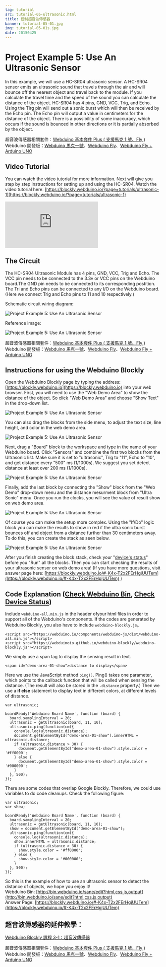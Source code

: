 ```yaml
---
tag: tutorial
src: tutorial-05-ultrasonic.html
title: 控制超音波傳感器
banner: tutorial-05-01.jpg
img: tutorial-05-01s.jpg
date: 20150425
---
```


<!-- @@master  = ../../_layout.html-->

<!-- @@block  =  meta-->

<title>Project Example 5: Use An Ultrasonic Sensor :::: Webduino = Web × Arduino</title>

<meta name="description" content="In this example, we will use a HC-SR04 ultrasonic sensor. A HC-SR04 sensor emits an ultrasonic sound that travels through the air and  will bounce off the nearest object and travel back to the module. If you calculate the travel time and the speed of the sound you can calculate the distance of the object. HC-SR04 has 4 pins, GND, VCC, Trig, and Echo. Using the Tirg pin will send out a sonic burst which will then be received by the Echo pin. The Echo pin will output a value in centimeters for the distance of the object.">

<meta itemprop="description" content="In this example, we will use a HC-SR04 ultrasonic sensor. A HC-SR04 sensor emits an ultrasonic sound that travels through the air and  will bounce off the nearest object and travel back to the module. If you calculate the travel time and the speed of the sound you can calculate the distance of the object. HC-SR04 has 4 pins, GND, VCC, Trig, and Echo. Using the Tirg pin will send out a sonic burst which will then be received by the Echo pin. The Echo pin will output a value in centimeters for the distance of the object.">

<meta property="og:description" content="In this example, we will use a HC-SR04 ultrasonic sensor. A HC-SR04 sensor emits an ultrasonic sound that travels through the air and  will bounce off the nearest object and travel back to the module. If you calculate the travel time and the speed of the sound you can calculate the distance of the object. HC-SR04 has 4 pins, GND, VCC, Trig, and Echo. Using the Tirg pin will send out a sonic burst which will then be received by the Echo pin. The Echo pin will output a value in centimeters for the distance of the object.">

<meta property="og:title" content="Project Example 5: Use An Ultrasonic Sensor" >

<meta property="og:url" content="https://webduino.io/tutorials/tutorial-05-ultrasonic.html">

<meta property="og:image" content="https://webduino.io/img/tutorials/tutorial-05-01s.jpg">

<meta itemprop="image" content="https://webduino.io/img/tutorials/tutorial-05-01s.jpg">

<include src="../_include-tutorials.html"></include>

<!-- @@close-->

<!-- @@block  =  preAndNext-->

<include src="../_include-tutorials-content.html"></include>

<!-- @@close-->



<!-- @@block  =  tutorials-->
# Project Example 5: Use An Ultrasonic Sensor

In this example, we will use a HC-SR04 ultrasonic sensor. A HC-SR04 sensor emits an ultrasonic sound that travels through the air and  will bounce off the nearest object and travel back to the module. If you calculate the travel time and the speed of the sound you can calculate the distance of the object. HC-SR04 has 4 pins, GND, VCC, Trig, and Echo. Using the Tirg pin will send out a sonic burst which will then be received by the Echo pin. The Echo pin will output a value in centimeters for the distance of the object. There is a possibility of some inaccuracy, which occurs if the  sound is bounced in other directions or it is partially absorbed by the object. 

<div class="buy-this">
	<span>超音波傳感器相關套件：<a href="https://webduino.io/buy/webduino-package-plus.html" target="_blank">Webduino 基本套件 Plus ( 支援馬克 1 號、Fly )</a></span>
	<span>Webduino 開發板：<a href="https://webduino.io/buy/component-webduino-v1.html" target="_blank">Webduino 馬克一號</a>、<a href="https://webduino.io/buy/component-webduino-fly.html" target="_blank">Webduino Fly</a>、<a href="https://webduino.io/buy/component-webduino-uno-fly.html" target="_blank">Webduino Fly + Arduino UNO</a></span>
</div>

## Video Tutorial

You can watch the video tutorial for more information. Next will give you step by step instructions for setting up and using the HC-SR04.
Watch the video tutorial here: [https://blockly.webduino.io/?page=tutorials/ultrasonic-1](https://blockly.webduino.io/?page=tutorials/ultrasonic-1)  

<iframe class="youtube" src="https://www.youtube.com/embed/e6gbwMUzSZ8" frameborder="0" allowfullscreen></iframe>

## The Circuit 

The HC-SR04 Ultrasonic Module has 4 pins, GND, VCC, Trig and Echo. The VCC pin needs to be connected to the 3.3v or VCC pins on the Webduino board.The GND pin needs to be connected to its corresponding postition. The Tri and Echo pins can be connected to any I/O on the Webduino board. (Here we connect Trig and Echo pins to 11 and 10 respectively.)

Schematic circuit wiring diagram:

![Project Example 5: Use An Ultrasonic Sensor](../../img/tutorials/tutorial-05-02.jpg)

Reference image:

![Project Example 5: Use An Ultrasonic Sensor](../../img/tutorials/tutorial-05-03.jpg)

<div class="buy-this">
	<span>超音波傳感器相關套件：<a href="https://webduino.io/buy/webduino-package-plus.html" target="_blank">Webduino 基本套件 Plus ( 支援馬克 1 號、Fly )</a></span>
	<span>Webduino 開發板：<a href="https://webduino.io/buy/component-webduino-v1.html" target="_blank">Webduino 馬克一號</a>、<a href="https://webduino.io/buy/component-webduino-fly.html" target="_blank">Webduino Fly</a>、<a href="https://webduino.io/buy/component-webduino-uno-fly.html" target="_blank">Webduino Fly + Arduino UNO</a></span>
</div>

## Instructions for using the Webduino Blockly

Open the Webduino Blockly page by typing the address: [https://blockly.webduino.io](https://blockly.webduino.io) into your web browser. First, you will need to use the "Web Demo Area" to show the distance of the object. So click "Web Demo Area" and choose "Show Text" in the drop-down list.

![Project Example 5: Use An Ultrasonic Sensor](../../img/tutorials/tutorial-05-04.jpg)

You can also drag the blocks from the side menu, to adjust the text size, line height, and color in the web demo area.

![Project Example 5: Use An Ultrasonic Sensor](../../img/tutorials/tutorial-05-05.jpg)

Next, drag a "Board" block to the workspace and type in the name of your Webduino board. Click "Sensors" and combine the first two blocks from the Ultrasonic list. Make sure it is set to "ultrasonic", Trig to "11", Echo to "10", and get distance every "500" ms (1/1000s). We suggest you set detect distance at least over 200 ms (1/1000s).

![Project Example 5: Use An Ultrasonic Sensor](../../img/tutorials/tutorial-05-06.jpg)

Finally, add the last block by connecting the "Show" block from the "Web Demo" drop-down menu and the distance mesurment block from "Ultra Sonic" menu. Once you run the clocks, you will see the value of result show on web demo area.

![Project Example 5: Use An Ultrasonic Sensor](../../img/tutorials/tutorial-05-07.jpg)

Of course you can make the setup more complex. Using the "If/Do" logic block you can make the results to show in red if the ultra sonic burst bounces off and object from a distance further than 30 centimeters away. To do this, you can create the stack as seen below.

![Project Example 5: Use An Ultrasonic Sensor](../../img/tutorials/tutorial-05-08.jpg)

After you finish creating the block stack, check your "[device's status](https://webduino.io/device.html)" before you "Run" all the blocks. Then you can start checking the results of your ultrasonic sensor on web demo area!
(If you have more questions, visit answer page here: [https://blockly.webduino.io/#-K4x-T2x2FErHgjUUTem](https://blockly.webduino.io/#-K4x-T2x2FErHgjUUTem) )


## Code Explanation ([Check Webduino Bin](http://bin.webduino.io/sane/edit?html,css,js,output), [Check Device Status](https://webduino.io/device.html))

Include `webduino-all.min.js` in the header ofyour html files in order to support all of the Webduino's components. If the codes are generated by Webduino Blockly, you also have to include `webduino-blockly.js`。

	<script src="https://webduino.io/components/webduino-js/dist/webduino-all.min.js"></script>
	<script src="https://webduinoio.github.io/webduino-blockly/webduino-blockly.js"></script>

We simply use a span tag to display the sensing result in text.

	<span id="demo-area-01-show">distance to display</span>

Here we use the JavaScript method `ping()`. Ping() takes one parameter, which points to the callback function that will be called when sensing the distance. (The result will also be stored in the `.distance` property.) Then we use a **if else** statement to display text in different colors, at different levels of distance.

	var ultrasonic;

	boardReady('Webduino Board Name', function (board) {
	  board.samplingInterval = 20;
	  ultrasonic = getUltrasonic(board, 11, 10);
	  ultrasonic.ping(function(cm){
	    console.log(ultrasonic.distance);
	    document.getElementById("demo-area-01-show").innerHTML = ultrasonic.distance;
	    if (ultrasonic.distance > 30) {
	      document.getElementById("demo-area-01-show").style.color = '#ff0000';
	    } else {
	      document.getElementById("demo-area-01-show").style.color = '#000000';
	    }
	  }, 500);
	});

There are some codes that overlap Google Blockly. Therefore, we could use variables to do code cleanups. Check the following figure:

	var ultrasonic;
	var show;

	boardReady('Webduino Board Name', function (board) {
	  board.samplingInterval = 20;
	  ultrasonic = getUltrasonic(board, 11, 10);
	  show = document.getElementById("demo-area-01-show");
	  ultrasonic.ping(function(cm){
	    console.log(ultrasonic.distance);
	    show.innerHTML = ultrasonic.distance;
	    if (ultrasonic.distance > 30) {
	      show.style.color = '#ff0000';
	    } else {
	      show.style.color = '#000000';
	    }
	  }, 500);
	});

So this is the example of how to use an ultrasonic sensor to detect the distance of objects, we hope you enjoy it!  
Webduino Bin: [http://bin.webduino.io/sane/edit?html,css,js,output](http://bin.webduino.io/sane/edit?html,css,js,output)  
Answer Page: [https://blockly.webduino.io/#-K4x-T2x2FErHgjUUTem](https://blockly.webduino.io/#-K4x-T2x2FErHgjUUTem)

## 超音波傳感器的延伸教學：

[Webduino Blockly 課程 3-1：超音波傳感器](https://blockly.webduino.io/?lang=zh-hant&page=tutorials/ultrasonic-1#-JvS-HS4kdS5Mn9tlXmD) 

<div class="buy-this">
	<span>超音波傳感器相關套件：<a href="https://webduino.io/buy/webduino-package-plus.html" target="_blank">Webduino 基本套件 Plus ( 支援馬克 1 號、Fly )</a></span>
	<span>Webduino 開發板：<a href="https://webduino.io/buy/component-webduino-v1.html" target="_blank">Webduino 馬克一號</a>、<a href="https://webduino.io/buy/component-webduino-fly.html" target="_blank">Webduino Fly</a>、<a href="https://webduino.io/buy/component-webduino-uno-fly.html" target="_blank">Webduino Fly + Arduino UNO</a></span>
</div>


<!-- @@close-->